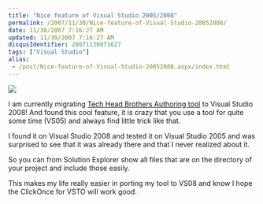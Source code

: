 ```yaml
---
title: "Nice feature of Visual Studio 2005/2008"
permalink: /2007/11/30/Nice-feature-of-Visual-Studio-20052008/
date: 11/30/2007 7:16:27 AM
updated: 11/30/2007 7:16:27 AM
disqusIdentifier: 20071130071627
tags: ["Visual Studio"]
alias:
 - /post/Nice-feature-of-Visual-Studio-20052008.aspx/index.html
---
```

![](http://farm3.static.flickr.com/2180/2073940961_2248d4831e_o.jpg)

I am currently migrating [Tech Head Brothers Authoring tool](http://www.codeplex.com/THBAuthoring) to Visual Studio 2008! And found this cool feature, it is crazy that you use a tool for quite some time (VS05) and always find little trick like that.
<!-- more -->

I found it on Visual Studio 2008 and tested it on Visual Studio 2005 and was surprised to see that it was already there and that I never realized about it.

So you can from Solution Explorer show all files that are on the directory of your project and include those easily.

This makes my life really easier in porting my tool to VS08 and know I hope the ClickOnce for VSTO will work good.
